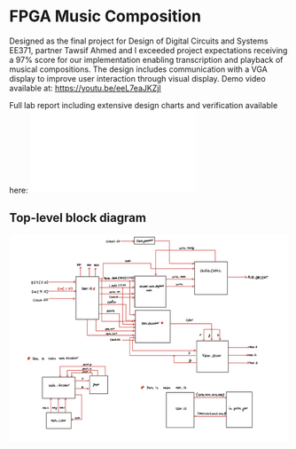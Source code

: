 # FPGA Music Composition

Designed as the final project for Design of Digital Circuits and Systems EE371, partner Tawsif Ahmed and I exceeded project expectations receiving a 97% score for our implementation enabling transcription and playback of musical compositions. The design includes communication with a VGA display to improve user interaction through visual display. Demo video available at: https://youtu.be/eeL7eaJKZjI

Full lab report including extensive design charts and verification available here: ![lab-report](lab-report.pdf)

## Top-level block diagram
![block-diagram](block-diagram.png?raw=true)
